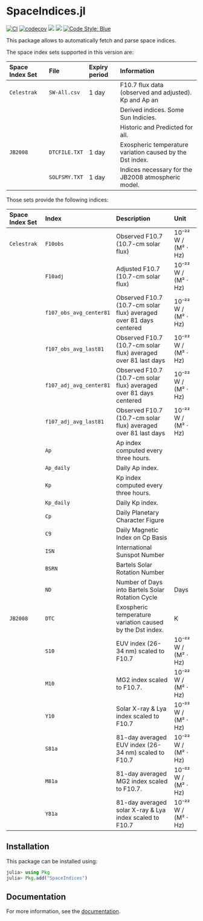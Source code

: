 SpaceIndices.jl
===============

[![CI](https://github.com/JuliaSpace/SpaceIndices.jl/actions/workflows/ci.yml/badge.svg)](https://github.com/JuliaSpace/SpaceIndices.jl/actions/workflows/ci.yml)
[![codecov](https://codecov.io/gh/JuliaSpace/SpaceIndices.jl/branch/main/graph/badge.svg?token=6RTJKQHNPF)](https://codecov.io/gh/JuliaSpace/SpaceIndices.jl)
[![](https://img.shields.io/badge/docs-stable-blue.svg)][docs-stable-url]
[![](https://img.shields.io/badge/docs-dev-blue.svg)][docs-dev-url]
[![Code Style: Blue](https://img.shields.io/badge/code%20style-blue-4495d1.svg)](https://github.com/invenia/BlueStyle)

This package allows to automatically fetch and parse space indices.

The space index sets supported in this version are:

| **Space Index Set** | **File**                          | **Expiry period**  | **Information**                                             |
|:--------------------|:----------------------------------|:-------------------|:------------------------------------------------------------|
| `Celestrak`         | `SW-All.csv`                      | 1 day              | F10.7 flux data (observed and adjusted). Kp and Ap an       |
|                     |                                   |                    | Derived indices. Some Sun Indicies.                         |
|                     |                                   |                    | Historic and Predicted for all.                             |
| `JB2008`            | `DTCFILE.TXT`                     | 1 day              | Exospheric temperature variation caused by the Dst index.   |
|                     | `SOLFSMY.TXT`                     | 1 day              | Indices necessary for the JB2008 atmospheric model.         |

Those sets provide the following indices:


| **Space Index Set** | **Index**              | **Description**                                                        | **Unit**           |
|:--------------------|:-----------------------|:-----------------------------------------------------------------------|:-------------------|
| `Celestrak`         | `F10obs`               | Observed F10.7 (10.7-cm solar flux)                                    | 10⁻²² W / (M² ⋅ Hz) |
|                     | `F10adj`               | Adjusted F10.7 (10.7-cm solar flux)                                    | 10⁻²² W / (M² ⋅ Hz) |
|                     | `f107_obs_avg_center81`| Observed F10.7 (10.7-cm solar flux) averaged over 81 days centered     | 10⁻²² W / (M² ⋅ Hz) |
|                     | `f107_obs_avg_last81`  | Observed F10.7 (10.7-cm solar flux) averaged over 81 last days         | 10⁻²² W / (M² ⋅ Hz) |
|                     | `f107_adj_avg_center81`| Observed F10.7 (10.7-cm solar flux) averaged over 81 days centered     | 10⁻²² W / (M² ⋅ Hz) |
|                     | `f107_adj_avg_last81`  | Observed F10.7 (10.7-cm solar flux) averaged over 81 last days         | 10⁻²² W / (M² ⋅ Hz) |
|                     | `Ap`                   | Ap index computed every three hours.                                   |                    |
|                     | `Ap_daily`             | Daily Ap index.                                                        |                    |
|                     | `Kp`                   | Kp index computed every three hours.                                   |                    |
|                     | `Kp_daily`             | Daily Kp index.                                                        |                    |
|                     | `Cp`                   | Daily Planetary Character Figure                                       |                    |
|                     | `C9`                   | Daily Magnetic Index on Cp Basis                                       |                    |
|                     | `ISN`                  | International Sunspot Number                                           |                    |
|                     | `BSRN`                 | Bartels Solar Rotation Number                                          |                    |
|                     | `ND`                   | Number of Days into Bartels Solar Rotation Cycle                       | Days               |
| `JB2008`            | `DTC`                  | Exospheric temperature variation caused by the Dst index.              | K                  |
|                     | `S10`                  | EUV index (26-34 nm) scaled to F10.7                                   | 10⁻²² W / (M² ⋅ Hz) |
|                     | `M10`                  | MG2 index scaled to F10.7.                                             | 10⁻²² W / (M² ⋅ Hz) |
|                     | `Y10`                  | Solar X-ray & Lya index scaled to F10.7                                | 10⁻²² W / (M² ⋅ Hz) |
|                     | `S81a`                 | 81-day averaged EUV index (26-34 nm) scaled to F10.7                   | 10⁻²² W / (M² ⋅ Hz) |
|                     | `M81a`                 | 81-day averaged MG2 index scaled to F10.7.                             | 10⁻²² W / (M² ⋅ Hz) |
|                     | `Y81a`                 | 81-day averaged solar X-ray & Lya index scaled to F10.7                | 10⁻²² W / (M² ⋅ Hz) |

## Installation

This package can be installed using:

``` julia
julia> using Pkg
julia> Pkg.add("SpaceIndices")
```

## Documentation

For more information, see the [documentation][docs-stable-url].

[docs-dev-url]: https://juliaspace.github.io/SpaceIndices.jl/dev
[docs-stable-url]: https://juliaspace.github.io/SpaceIndices.jl/stable
